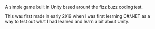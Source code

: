 A simple game built in Unity based around the fizz buzz coding test.

This was first made in early 2019 when I was first learning C#/.NET as a way to test out what I had learned and learn a bit about Unity.